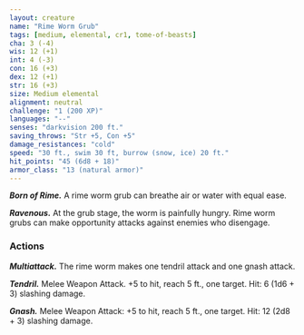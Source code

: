```yaml
---
layout: creature
name: "Rime Worm Grub"
tags: [medium, elemental, cr1, tome-of-beasts]
cha: 3 (-4)
wis: 12 (+1)
int: 4 (-3)
con: 16 (+3)
dex: 12 (+1)
str: 16 (+3)
size: Medium elemental
alignment: neutral
challenge: "1 (200 XP)"
languages: "--"
senses: "darkvision 200 ft."
saving_throws: "Str +5, Con +5"
damage_resistances: "cold"
speed: "30 ft., swim 30 ft, burrow (snow, ice) 20 ft."
hit_points: "45 (6d8 + 18)"
armor_class: "13 (natural armor)"
---
```


***Born of Rime.*** A rime worm grub can breathe air or water with equal ease.

***Ravenous.*** At the grub stage, the worm is painfully hungry. Rime worm grubs can make opportunity attacks against enemies who disengage.

### Actions

***Multiattack.*** The rime worm makes one tendril attack and one gnash attack.

***Tendril.*** Melee Weapon Attack. +5 to hit, reach 5 ft., one target. Hit: 6 (1d6 + 3) slashing damage.

***Gnash.*** Melee Weapon Attack: +5 to hit, reach 5 ft., one target. Hit: 12 (2d8 + 3) slashing damage.

